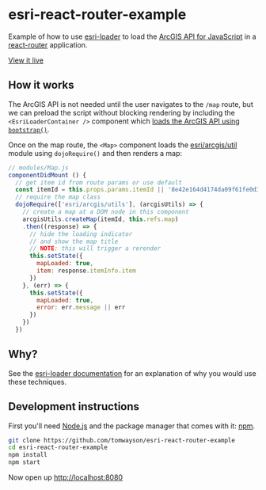 # esri-react-router-example
Example of how to use [esri-loader](https://github.com/tomwayson/esri-loader) to load the [ArcGIS API for JavaScript](https://developers.arcgis.com/javascript/) in a [react-router](https://github.com/reactjs/react-router-tutorial) application.

[View it live](https://tomwayson.github.io/esri-react-router-example)

## How it works
The ArcGIS API is not needed until the user navigates to the `/map` route, but we can preload the script without blocking rendering by including the `<EsriLoaderContainer />` component which [loads the ArcGIS API using `bootstrap()`](/modules/EsriLoaderContainer.js).

Once on the map route, the `<Map>` component loads the [esri/arcgis/util](https://developers.arcgis.com/javascript/3/jsapi/esri.arcgis.utils-amd.html) module using `dojoRequire()` and then renders a map:

```js
// modules/Map.js
componentDidMount () {
  // get item id from route params or use default
  const itemId = this.props.params.itemId || '8e42e164d4174da09f61fe0d3f206641'
  // require the map class
  dojoRequire(['esri/arcgis/utils'], (arcgisUtils) => {
    // create a map at a DOM node in this component
    arcgisUtils.createMap(itemId, this.refs.map)
    .then((response) => {
      // hide the loading indicator
      // and show the map title
      // NOTE: this will trigger a rerender
      this.setState({
        mapLoaded: true,
        item: response.itemInfo.item
      })
    }, (err) => {
      this.setState({
        mapLoaded: true,
        error: err.message || err
      })
    })
  })
```

## Why?

See the [esri-loader documentation](https://github.com/tomwayson/esri-loader#why-is-this-needed) for an explanation of why you would use these techniques.

## Development instructions
First you'll need [Node.js](https://nodejs.org) and the package manager
that comes with it: [npm](https://www.npmjs.com/).

```bash
git clone https://github.com/tomwayson/esri-react-router-example
cd esri-react-router-example
npm install
npm start
```

Now open up [http://localhost:8080](http://localhost:8080)
